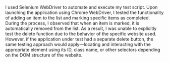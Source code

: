 I used Selenium WebDriver to automate and execute my test script. Upon launching the application using Chrome WebDriver, I tested the functionality of adding an item to the list and marking specific items as completed. During the process, I observed that when an item is marked, it is automatically removed from the list. As a result, I was unable to explicitly test the delete function due to the behavior of the specific website used. However, if the application under test had a separate delete button, the same testing approach would apply—locating and interacting with the appropriate element using its ID, class name, or other selectors depending on the DOM structure of the website.
